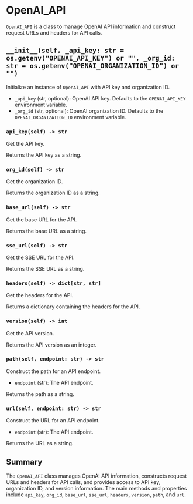 # OpenAI_API

`OpenAI_API` is a class to manage OpenAI API information and construct request URLs and headers for API calls.

## `__init__(self, _api_key: str = os.getenv("OPENAI_API_KEY") or "", _org_id: str = os.getenv("OPENAI_ORGANIZATION_ID") or "")`

Initialize an instance of `OpenAI_API` with API key and organization ID.

- `_api_key` (str, optional): OpenAI API key. Defaults to the `OPENAI_API_KEY` environment variable.
- `_org_id` (str, optional): OpenAI organization ID. Defaults to the `OPENAI_ORGANIZATION_ID` environment variable.

### `api_key(self) -> str`

Get the API key.

Returns the API key as a string.

### `org_id(self) -> str`

Get the organization ID.

Returns the organization ID as a string.

### `base_url(self) -> str`

Get the base URL for the API.

Returns the base URL as a string.

### `sse_url(self) -> str`

Get the SSE URL for the API.

Returns the SSE URL as a string.

### `headers(self) -> dict[str, str]`

Get the headers for the API.

Returns a dictionary containing the headers for the API.

### `version(self) -> int`

Get the API version.

Returns the API version as an integer.

### `path(self, endpoint: str) -> str`

Construct the path for an API endpoint.

- `endpoint` (str): The API endpoint.

Returns the path as a string.

### `url(self, endpoint: str) -> str`

Construct the URL for an API endpoint.

- `endpoint` (str): The API endpoint.

Returns the URL as a string.

## Summary

The `OpenAI_API` class manages OpenAI API information, constructs request URLs and headers for API calls, and provides access to API key, organization ID, and version information. The main methods and properties include `api_key`, `org_id`, `base_url`, `sse_url`, `headers`, `version`, `path`, and `url`.
